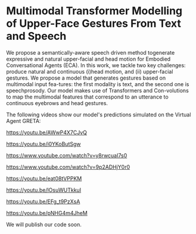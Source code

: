 # Multimodal Transformer Modelling of Upper-Face Gestures From Text and Speech


We  propose  a  semantically-aware  speech  driven  method  togenerate expressive and natural upper-facial and head motion for Embodied Conversational Agents (ECA). In this work, we tackle two key challenges: produce natural and continuous (i)head  motion,  and  (ii)  upper-facial  gestures.   We  propose  a model that generates gestures based on multimodal input fea-tures:  the first modality is text, and the second one is speechprosody.   Our  model  makes  use  of  Transformers  and  Con-volutions to map the multimodal features that correspond to an utterance to continuous eyebrows and head gestures. 


The following videos show our model's predictions simulated on the Virtual Agent GRETA:

https://youtu.be/AWwP4X7CJvQ

https://youtu.be/i0YKoButSgw

https://www.youtube.com/watch?v=y8rwcuaI7s0

https://www.youtube.com/watch?v=9p2ADHjY0r0

https://youtu.be/eat08tVPPKM

https://youtu.be/lOsuWUTkkuI

https://youtu.be/EFg_t9PzXsA

https://youtu.be/pNHG4m4JheM


We will publish our code soon.
